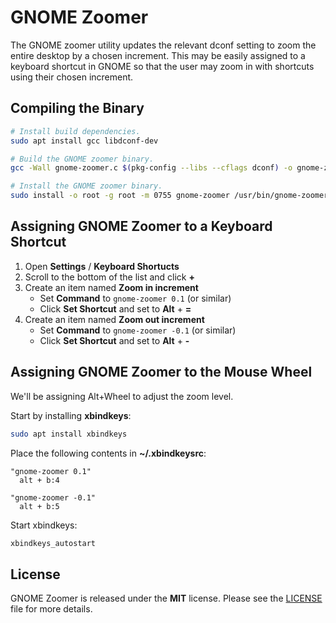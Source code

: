 # GNOME Zoomer

The GNOME zoomer utility updates the relevant dconf setting to zoom the entire desktop by a chosen
increment.  This may be easily assigned to a keyboard shortcut in GNOME so that the user may zoom
in with shortcuts using their chosen increment.

## Compiling the Binary

```bash
# Install build dependencies.
sudo apt install gcc libdconf-dev

# Build the GNOME zoomer binary.
gcc -Wall gnome-zoomer.c $(pkg-config --libs --cflags dconf) -o gnome-zoomer

# Install the GNOME zoomer binary.
sudo install -o root -g root -m 0755 gnome-zoomer /usr/bin/gnome-zoomer
```

## Assigning GNOME Zoomer to a Keyboard Shortcut

1. Open **Settings** / **Keyboard Shortucts**
2. Scroll to the bottom of the list and click **+**
3. Create an item named **Zoom in increment**
   * Set **Command** to `gnome-zoomer 0.1` (or similar)
   * Click **Set Shortcut** and set to **Alt** + **=**
4. Create an item named **Zoom out increment**
   * Set **Command** to `gnome-zoomer -0.1` (or similar)
   * Click **Set Shortcut** and set to **Alt** + **-**

## Assigning GNOME Zoomer to the Mouse Wheel

We'll be assigning Alt+Wheel to adjust the zoom level.

Start by installing **xbindkeys**:

```bash
sudo apt install xbindkeys
```

Place the following contents in **~/.xbindkeysrc**:

```
"gnome-zoomer 0.1"
  alt + b:4

"gnome-zoomer -0.1"
  alt + b:5
```

Start xbindkeys:

```bash
xbindkeys_autostart
```

## License

GNOME Zoomer is released under the **MIT** license. Please see the
[LICENSE](https://github.com/fgimian/gnome-zoomer/blob/master/LICENSE)
file for more details.
